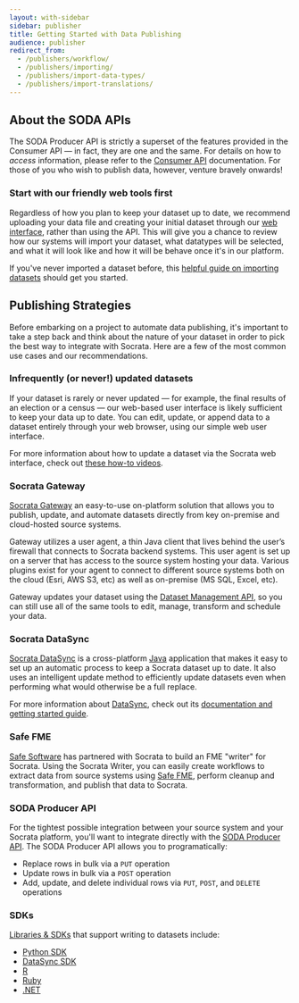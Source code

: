 ```yaml
---
layout: with-sidebar
sidebar: publisher
title: Getting Started with Data Publishing
audience: publisher
redirect_from:
  - /publishers/workflow/
  - /publishers/importing/
  - /publishers/import-data-types/
  - /publishers/import-translations/
---
```


## About the SODA APIs

The SODA Producer API is strictly a superset of the features provided in the Consumer API &mdash; in fact, they are one and the same. For details on how to *access* information, please refer to the [Consumer API](/consumers/getting-started.html) documentation. For those of you who wish to publish data, however, venture bravely onwards!

### Start with our friendly web tools first

Regardless of how you plan to keep your dataset up to date, we recommend uploading your data file and creating your initial dataset through our [web interface](https://support.socrata.com/hc/en-us/articles/115016067067-Using-the-Socrata-Data-Management-Experience), rather than using the API. This will give you a chance to review how our systems will import your dataset, what datatypes will be selected, and what it will look like and how it will be behave once it's in our platform.

If you've never imported a dataset before, this [helpful guide on importing datasets](https://support.socrata.com/hc/en-us/articles/360009314294-How-to-Create-and-Publish-a-New-Dataset) should get you started.

## Publishing Strategies

Before embarking on a project to automate data publishing, it's important to take a step back and think about the nature of your dataset in order to pick the best way to integrate with Socrata. Here are a few of the most common use cases and our recommendations.

### Infrequently (or never!) updated datasets

If your dataset is rarely or never updated &mdash; for example, the final results of an election or a census &mdash; our web-based user interface is likely sufficient to keep your data up to date. You can edit, update, or append data to a dataset entirely through your web browser, using our simple web user interface.

For more information about how to update a dataset via the Socrata web interface, check out [these how-to videos](https://support.socrata.com/hc/en-us/sections/360001625993-Create-and-Manage-Datasets-on-Socrata).

### Socrata Gateway

[Socrata Gateway](https://support.socrata.com/hc/en-us/sections/360005092553-Socrata-Gateway) an easy-to-use on-platform solution that allows you to publish, update, and automate datasets directly from key on-premise and cloud-hosted source systems.

Gateway utilizes a user agent, a thin Java client that lives behind the user’s firewall that connects to Socrata backend systems. This user agent is set up on a server that has access to the source system hosting your data. Various plugins exist for your agent to connect to different source systems both on the cloud (Esri, AWS S3, etc) as well as on-premise (MS SQL, Excel, etc).

Gateway updates your dataset using the [Dataset Management API](/publishers/dsmapi.html), so you can still use all of the same tools to edit, manage, transform and schedule your data.

### Socrata DataSync

[Socrata DataSync](https://socrata.github.io/datasync) is a cross-platform [Java](https://en.wikipedia.org/wiki/Java_(programming_language)) application that makes it easy to set up an automatic process to keep a Socrata dataset up to date. It also uses an intelligent update method to efficiently update datasets even when performing what would otherwise be a full replace.

For more information about [DataSync](https://socrata.github.io/datasync/), check out its [documentation and getting started guide](https://socrata.github.io/datasync).

### Safe FME

[Safe Software](https://www.safe.com) has partnered with Socrata to build an FME "writer" for Socrata. Using the Socrata Writer, you can easily create workflows to extract data from source systems using [Safe FME](https://www.safe.com/fme/fme-technology/), perform cleanup and transformation, and publish that data to Socrata.

### SODA Producer API

For the tightest possible integration between your source system and your Socrata platform, you'll want to integrate directly with the [SODA Producer API](/publishers/soda-producer/soda-producer-basics.html). The SODA Producer API allows you to programatically:

- Replace rows in bulk via a `PUT` operation
- Update rows in bulk via a `POST` operation
- Add, update, and delete individual rows via `PUT`, `POST`, and `DELETE` operations

### SDKs

[Libraries &amp; SDKs](/libraries/) that support writing to datasets include:

- [Python SDK](https://github.com/socrata/socrata-py)
- [DataSync SDK](https://socrata.github.io/datasync/guides/datasync-library-sdk.html)
- [R](https://github.com/Chicago/RSocrata)
- [Ruby](https://github.com/socrata/soda-ruby)
- [.NET](https://github.com/CityofSantaMonica/SODA.NET)
